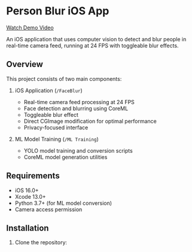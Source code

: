 # Person Blur iOS App

[Watch Demo Video](https://youtube.com/shorts/tTboWCEDRCM)

An iOS application that uses computer vision to detect and blur people in real-time camera feed, running at 24 FPS with toggleable blur effects.

## Overview

This project consists of two main components:

1. iOS Application (`/FaceBlur`)
   - Real-time camera feed processing at 24 FPS
   - Face detection and blurring using CoreML
   - Toggleable blur effect
   - Direct CGImage modification for optimal performance
   - Privacy-focused interface

2. ML Model Training (`/ML Training`) 
   - YOLO model training and conversion scripts
   - CoreML model generation utilities

## Requirements

- iOS 16.0+
- Xcode 13.0+
- Python 3.7+ (for ML model conversion)
- Camera access permission

## Installation

1. Clone the repository:

